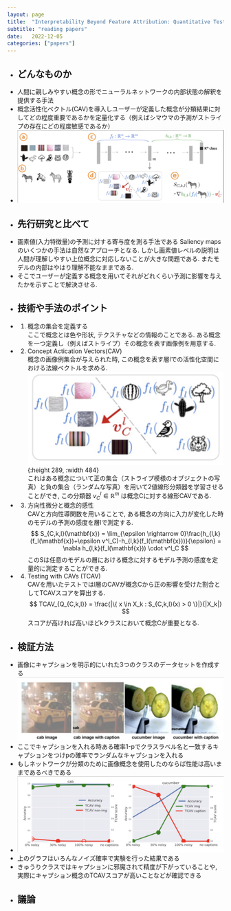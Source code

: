 ```yaml
---
layout: page
title:  "Interpretability Beyond Feature Attribution: Quantitative Testing with Concept Activation Vectors (TCAV) Perturbation Analysis"
subtitle: "reading papers"
date:   2022-12-05
categories: ["papers"]
---
```

    
- ## どんなものか  
- 人間に親しみやすい概念の形でニューラルネットワークの内部状態の解釈を提供する手法  
- 概念活性化ベクトル(CAV)を導入しユーザーが定義した概念が分類結果に対してどの程度重要であるかを定量化する（例えばシマウマの予測がストライプの存在にどの程度敏感であるか）  
- ![image.png](/assets/img/image_1671963078793_0.png)  
- ## 先行研究と比べて  
- 画素値(入力特徴量)の予測に対する寄与度を測る手法である Saliency maps のいくつかの手法は自然なアプローチとなる. しかし画素値レベルの説明は人間が理解しやすい上位概念に対応しないことが大きな問題である. またモデルの内部はやはり理解不能なままである.  
- そこでユーザーが定義する概念を用いてそれがどれくらい予測に影響を与えたかを示すことで解決させる.
- ## 技術や手法のポイント  
- 1. 概念の集合を定義する  
  ここで概念とは色や形状, テクスチャなどの情報のことである. ある概念を一つ定義し（例えばストライプ）その概念を表す画像例を用意する.  
- 2. Concept Actication Vectors(CAV)  
  概念の画像例集合が与えられた時, この概念を表す層lでの活性化空間における法線ベクトルを求める.  
  ![image.png](/assets/img/image_1671963146239_0.png){:height 289, :width 484}   
  これはある概念について正の集合（ストライプ模様のオブジェクトの写真）と負の集合（ランダムな写真）を用いて2値線形分類器を学習させることができ, この分類器 $v^l_C \in \mathbb{R}^m$ は概念Cに対する線形CAVである.  
- 3. 方向性微分と概念的感性  
  CAVと方向性導関数を用いることで, ある概念の方向に入力が変化した時のモデルの予測の感度を層lで測定する.   
$$
	  S_{C,k,l}(\mathbf{x}) = \lim_{\epsilon \rightarrow 0}\frac{h_{l,k}(f_l(\mathbf{x})+\epsilon v^l_C)-h_{l,k}(f_l(\mathbf{x}))}{\epsilon} = \nabla h_{l,k}(f_l(\mathbf{x})) \cdot v^l_C
	  $$ このSは任意のモデルの層における概念に対するモデル予測の感度を定量的に測定することができる.  
- 4. Testing with CAVs (TCAV)  
  CAVを用いたテストではl層のCAVが概念Cから正の影響を受けた割合としてTCAVスコアを算出する.  
$$
	  TCAV_{Q_{C,k,l}} = \frac{|\{ x \in X_k : S_{C,k,l}(x) > 0 \}|}{|X_k|}
	  $$ スコアが高ければ高いほどkクラスにおいて概念Cが重要となる.  
- ## 検証方法  
- 画像にキャプションを明示的にいれた3つのクラスのデータセットを作成する  
  ![image.png](/assets/img/image_1671963230846_0.png)  
- ここでキャプションを入れる時ある確率1-pでクラスラベル名と一致するキャプションをつけpの確率でランダムなキャプションを入れる  
- もしネットワークが分類のために画像概念を使用したのならば性能は高いままであるべきである  
- ![image.png](/assets/img/image_1671963268900_0.png)  
- 上のグラフはいろんなノイズ確率で実験を行った結果である  
- きゅうりクラスではキャプションに邪魔されて精度が下がっていることや, 実際にキャプション概念のTCAVスコアが高いことなどが確認できる  
- ## 議論